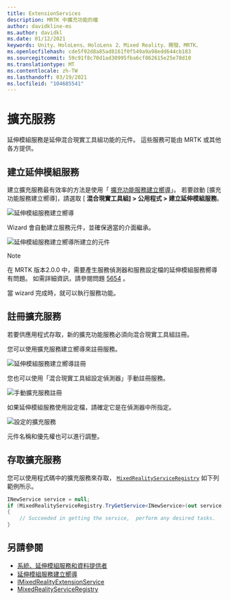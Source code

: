 ```yaml
---
title: ExtensionServices
description: MRTK 中擴充功能的檔
author: davidkline-ms
ms.author: davidkl
ms.date: 01/12/2021
keywords: Unity、HoloLens、HoloLens 2、Mixed Reality、開發、MRTK、
ms.openlocfilehash: cde5f92d8a85ad8161f0f549a9a98edd644cb183
ms.sourcegitcommit: 59c91f8c70d1ad30995fba6cf862615e25e78d10
ms.translationtype: MT
ms.contentlocale: zh-TW
ms.lasthandoff: 03/19/2021
ms.locfileid: "104685541"
---
```

# <a name="extension-services"></a>擴充服務

延伸模組服務是延伸混合現實工具組功能的元件。 這些服務可能由 MRTK 或其他各方提供。

## <a name="creating-an-extension-service"></a>建立延伸模組服務

建立擴充服務最有效率的方法是使用「 [擴充功能服務建立嚮導](../tools/extension-service-creation-wizard.md)」。
若要啟動 [擴充功能服務建立嚮導]，請選取 [ **混合現實工具組] > 公用程式 > 建立延伸模組服務**。

![延伸模組服務建立嚮導](../images/extension-wizard/ExtensionServiceCreationWizard.png)

Wizard 會自動建立服務元件，並確保適當的介面繼承。

![延伸模組服務建立嚮導所建立的元件](../images/extension-wizard/ExtensionServiceComponents.png)

> [!Note]
> 在 MRTK 版本2.0.0 中，需要產生服務偵測器和服務設定檔的延伸模組服務嚮導有問題。 如需詳細資訊，請參閱問題 [5654](https://github.com/microsoft/MixedRealityToolkit-Unity/issues/5654) 。

當 wizard 完成時，就可以執行服務功能。

## <a name="registering-an-extension-service"></a>註冊擴充服務

若要供應用程式存取，新的擴充功能服務必須向混合現實工具組註冊。

您可以使用擴充服務建立嚮導來註冊服務。

![延伸模組服務建立嚮導註冊](../images/extension-wizard/ExtensionServiceWizardRegister.png)

您也可以使用「混合現實工具組設定偵測器」手動註冊服務。

![手動擴充服務註冊](../images/profiles/RegisterExtensionService.png)

如果延伸模組服務使用設定檔，請確定它是在偵測器中所指定。

![設定的擴充服務](../images/profiles/ConfiguredExtensionService.png)

元件名稱和優先權也可以進行調整。

## <a name="accessing-an-extension-service"></a>存取擴充服務

您可以使用程式碼中的擴充服務來存取， [`MixedRealityServiceRegistry`](xref:Microsoft.MixedReality.Toolkit.MixedRealityServiceRegistry) 如下列範例所示。

```c#
INewService service = null;
if (MixedRealityServiceRegistry.TryGetService<INewService>(out service))
{
    // Succeeded in getting the service,  perform any desired tasks.
}
```

## <a name="see-also"></a>另請參閱

- [系統、延伸模組服務和資料提供者](../../architecture/systems-extensions-providers.md)
- [延伸模組服務建立嚮導](../tools/extension-service-creation-wizard.md)
- [IMixedRealityExtensionService](xref:Microsoft.MixedReality.Toolkit.IMixedRealityExtensionService)
- [MixedRealityServiceRegistry](xref:Microsoft.MixedReality.Toolkit.MixedRealityServiceRegistry)
